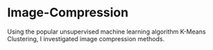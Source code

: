 # Image-Compression
Using the popular unsupervised machine learning algorithm K-Means Clustering, I investigated image compression methods.
